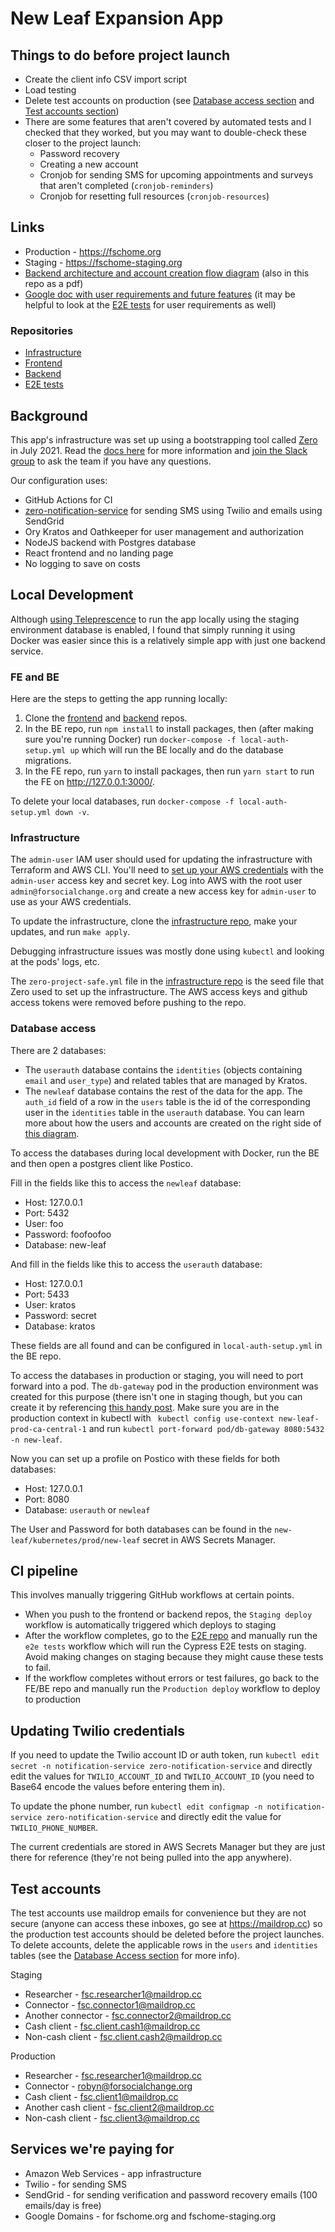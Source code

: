 # New Leaf Expansion App

## Things to do before project launch
- Create the client info CSV import script
- Load testing
- Delete test accounts on production (see [Database access section](https://github.com/for-social-change/new-leaf-docs/#database-access) and [Test accounts section](https://github.com/for-social-change/new-leaf-docs/#test-accounts))
- There are some features that aren't covered by automated tests and I checked that they worked, but you may want to double-check these closer to the project launch:
  - Password recovery
  - Creating a new account
  - Cronjob for sending SMS for upcoming appointments and surveys that aren't completed (`cronjob-reminders`)
  - Cronjob for resetting full resources (`cronjob-resources`)

## Links
- Production - https://fschome.org
- Staging - https://fschome-staging.org
- [Backend architecture and account creation flow diagram](https://app.diagrams.net/#G1kXaIACwYXgDjok23fmnl3792eVtrb1vK) (also in this repo as a pdf)
- [Google doc with user requirements and future features](https://docs.google.com/document/d/13GYdpAW-aUbapH_Jkd6RKOgT9wqpYQ2f9lxtoPk7MZo/edit) (it may be helpful to look at the [E2E tests](https://github.com/for-social-change/new-leaf-e2e) for user requirements as well)

### Repositories
- [Infrastructure](https://github.com/for-social-change/new-leaf-infrastructure)
- [Frontend](https://github.com/for-social-change/new-leaf-frontend)
- [Backend](https://github.com/for-social-change/new-leaf-backend)
- [E2E tests](https://github.com/for-social-change/new-leaf-e2e)

## Background
This app's infrastructure was set up using a bootstrapping tool called [Zero](https://github.com/commitdev/zero) in July 2021. Read the [docs here](https://getzero.dev/docs/zero/about/overview) for more information and [join the Slack group](https://slack.getzero.dev/) to ask the team if you have any questions.

Our configuration uses:
- GitHub Actions for CI
- [zero-notification-service](https://github.com/commitdev/zero-notification-service) for sending SMS using Twilio and emails using SendGrid
- Ory Kratos and Oathkeeper for user management and authorization
- NodeJS backend with Postgres database
- React frontend and no landing page
- No logging to save on costs

## Local Development
Although [using Teleprescence](https://getzero.dev/docs/modules/aws-eks-stack/guides/dev-experience-telepresence) to run the app locally using the staging environment database is enabled, I found that simply running it using Docker was easier since this is a relatively simple app with just one backend service.

### FE and BE
Here are the steps to getting the app running locally:
1. Clone the [frontend](https://github.com/for-social-change/new-leaf-frontend) and [backend](https://github.com/for-social-change/new-leaf-backend) repos.
2. In the BE repo, run `npm install` to install packages, then (after making sure you're running Docker) run `docker-compose -f local-auth-setup.yml up` which will run the BE locally and do the database migrations.
3. In the FE repo, run `yarn` to install packages, then run `yarn start` to run the FE on http://127.0.0.1:3000/.

To delete your local databases, run `docker-compose -f local-auth-setup.yml down -v`.

### Infrastructure
The `admin-user` IAM user should used for updating the infrastructure with Terraform and AWS CLI. You'll need to [set up your AWS credentials](https://docs.aws.amazon.com/polly/latest/dg/setup-aws-cli.html) with the `admin-user` access key and secret key. Log into AWS with the root user `admin@forsocialchange.org` and create a new access key for `admin-user` to use as your AWS credentials. 

To update the infrastructure, clone the [infrastructure repo](https://github.com/for-social-change/new-leaf-infrastructure), make your updates, and run `make apply`.

Debugging infrastructure issues was mostly done using `kubectl` and looking at the pods' logs, etc. 

The `zero-project-safe.yml` file in the [infrastructure repo](https://github.com/for-social-change/new-leaf-infrastructure) is the seed file that Zero used to set up the infrastructure. The AWS access keys and github access tokens were removed before pushing to the repo.

### Database access
There are 2 databases:
- The `userauth` database contains the `identities` (objects containing `email` and `user_type`) and related tables that are managed by Kratos.
- The `newleaf` database contains the rest of the data for the app. The `auth_id` field of a row in the `users` table is the id of the corresponding user in the `identities` table in the `userauth` database. You can learn more about how the users and accounts are created on the right side of [this diagram](https://github.com/for-social-change/new-leaf-docs/blob/main/BackendArchitectureAndAccountCreationFlows.pdf).

To access the databases during local development with Docker, run the BE and then open a postgres client like Postico. 

Fill in the fields like this to access the `newleaf` database: 
- Host: 127.0.0.1
- Port: 5432
- User: foo
- Password: foofoofoo
- Database: new-leaf

And fill in the fields like this to access the `userauth` database: 
- Host: 127.0.0.1
- Port: 5433
- User: kratos
- Password: secret
- Database: kratos

These fields are all found and can be configured in `local-auth-setup.yml` in the BE repo.

To access the databases in production or staging, you will need to port forward into a pod. The `db-gateway` pod in the production environment was created for this purpose (there isn't one in staging though, but you can create it by referencing [this handy post](https://github.com/kubernetes/kubernetes/issues/72597#issuecomment-518617501). Make sure you are in the production context in kubectl with ` kubectl config use-context new-leaf-prod-ca-central-1` and run `kubectl port-forward pod/db-gateway 8080:5432 -n new-leaf`. 

Now you can set up a profile on Postico with these fields for both databases:
- Host: 127.0.0.1
- Port: 8080
- Database: `userauth` or `newleaf`

The User and Password for both databases can be found in the `new-leaf/kubernetes/prod/new-leaf` secret in AWS Secrets Manager.

## CI pipeline
This involves manually triggering GitHub workflows at certain points.
- When you push to the frontend or backend repos, the `Staging deploy` workflow is automatically triggered which deploys to staging
- After the workflow completes, go to the [E2E repo](https://github.com/for-social-change/new-leaf-e2e) and manually run the `e2e tests` workflow which will run the Cypress E2E tests on staging. Avoid making changes on staging because they might cause these tests to fail.
- If the workflow completes without errors or test failures, go back to the FE/BE repo and manually run the `Production deploy` workflow to deploy to production

## Updating Twilio credentials
If you need to update the Twilio account ID or auth token, run `kubectl edit secret -n notification-service zero-notification-service` and directly edit the values for `TWILIO_ACCOUNT_ID` and `TWILIO_ACCOUNT_ID` (you need to Base64 encode the values before entering them in).

To update the phone number, run `kubectl edit configmap -n notification-service zero-notification-service` and directly edit the value for `TWILIO_PHONE_NUMBER`.

The current credentials are stored in AWS Secrets Manager but they are just there for reference (they're not being pulled into the app anywhere).

## Test accounts
The test accounts use maildrop emails for convenience but they are not secure (anyone can access these inboxes, go see at https://maildrop.cc) so the production test accounts should be deleted before the project launches. To delete accounts, delete the applicable rows in the `users` and `identities` tables (see the [Database Access section](https://github.com/for-social-change/new-leaf-docs/#database-access) for more info).

Staging
- Researcher - fsc.researcher1@maildrop.cc
- Connector - fsc.connector1@maildrop.cc
- Another connector - fsc.connector2@maildrop.cc
- Cash client - fsc.client.cash1@maildrop.cc
- Non-cash client - fsc.client.cash2@maildrop.cc

Production
- Researcher - fsc.researcher1@maildrop.cc
- Connector - robyn@forsocialchange.org
- Cash client - fsc.client1@maildrop.cc
- Another cash client - fsc.client2@maildrop.cc
- Non-cash client - fsc.client3@maildrop.cc

## Services we're paying for
- Amazon Web Services - app infrastructure
- Twilio - for sending SMS
- SendGrid - for sending verification and password recovery emails (100 emails/day is free)
- Google Domains - for fschome.org and fschome-staging.org
